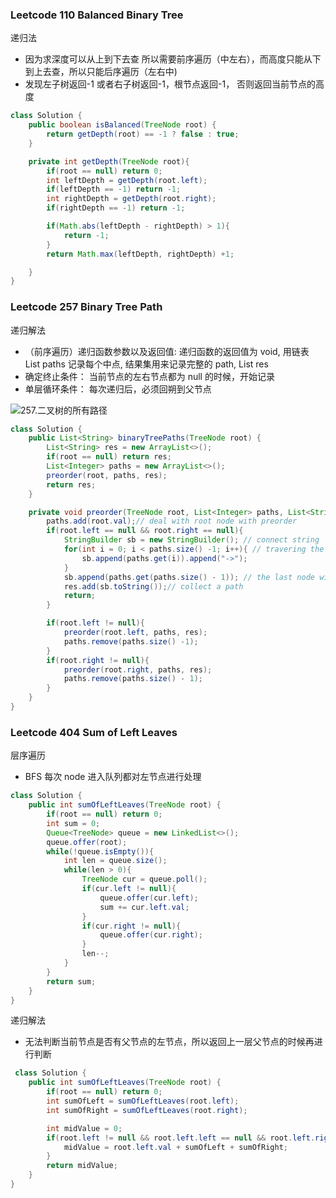 ### Leetcode 110 Balanced Binary Tree

递归法

- 因为求深度可以从上到下去查 所以需要前序遍历（中左右），而高度只能从下到上去查，所以只能后序遍历（左右中)
- 发现左子树返回-1 或者右子树返回-1，根节点返回-1， 否则返回当前节点的高度

```java
class Solution {
    public boolean isBalanced(TreeNode root) {
        return getDepth(root) == -1 ? false : true;
    }

    private int getDepth(TreeNode root){
        if(root == null) return 0;
        int leftDepth = getDepth(root.left);
        if(leftDepth == -1) return -1;
        int rightDepth = getDepth(root.right);
        if(rightDepth == -1) return -1;

        if(Math.abs(leftDepth - rightDepth) > 1){
            return -1;
        }
        return Math.max(leftDepth, rightDepth) +1;

    }
}
```

### Leetcode 257 Binary Tree Path

递归解法

- （前序遍历）递归函数参数以及返回值: 递归函数的返回值为 void, 用链表 List<Integer> paths 记录每个中点, 结果集用来记录完整的 path, List<String> res
- 确定终止条件： 当前节点的左右节点都为 null 的时候，开始记录
- 单层循环条件： 每次递归后，必须回朔到父节点

![257.二叉树的所有路径](https://code-thinking-1253855093.file.myqcloud.com/pics/20210204151702443.png)

```java
class Solution {
    public List<String> binaryTreePaths(TreeNode root) {
        List<String> res = new ArrayList<>();
        if(root == null) return res;
        List<Integer> paths = new ArrayList<>();
        preorder(root, paths, res);
        return res;
    }

    private void preorder(TreeNode root, List<Integer> paths, List<String> res){
        paths.add(root.val);// deal with root node with preorder
        if(root.left == null && root.right == null){
            StringBuilder sb = new StringBuilder(); // connect string
            for(int i = 0; i < paths.size() -1; i++){ // travering the path
                sb.append(paths.get(i)).append("->");
            }
            sb.append(paths.get(paths.size() - 1)); // the last node without ->
            res.add(sb.toString());// collect a path
            return;
        }

        if(root.left != null){
            preorder(root.left, paths, res);
            paths.remove(paths.size() -1);
        }
        if(root.right != null){
            preorder(root.right, paths, res);
            paths.remove(paths.size() - 1);
        }
    }
}
```

### Leetcode 404 Sum of Left Leaves

层序遍历

- BFS 每次 node 进入队列都对左节点进行处理

```java
class Solution {
    public int sumOfLeftLeaves(TreeNode root) {
        if(root == null) return 0;
        int sum = 0;
        Queue<TreeNode> queue = new LinkedList<>();
        queue.offer(root);
        while(!queue.isEmpty()){
            int len = queue.size();
            while(len > 0){
                TreeNode cur = queue.poll();
                if(cur.left != null){
                    queue.offer(cur.left);
                    sum += cur.left.val;
                }
                if(cur.right != null){
                    queue.offer(cur.right);
                }
                len--;
            }
        }
        return sum;
    }
}
```

递归解法

- 无法判断当前节点是否有父节点的左节点，所以返回上一层父节点的时候再进行判断

```java
 class Solution {
    public int sumOfLeftLeaves(TreeNode root) {
        if(root == null) return 0;
        int sumOfLeft = sumOfLeftLeaves(root.left);
        int sumOfRight = sumOfLeftLeaves(root.right);

        int midValue = 0;
        if(root.left != null && root.left.left == null && root.left.right == null){
            midValue = root.left.val + sumOfLeft + sumOfRight;
        }
        return midValue;
    }
}
```
